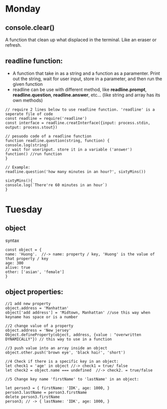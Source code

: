 # Monday
## console.clear()
A function that clean up what displaced in the terminal. Like an eraser or refresh.

## readline function:
* A function that take in as a string and a function as a paramenter. Print out the string, wait for user input, store in a parameter, and then run the given function
* readline can be use with different method, like **readline.prompt**, **readline.question**, **readline.answer**, etc... (like string and array has its own methods)

~~~
// require 2 lines below to use readline function. 'readline' is a seperate file of code
const readline = require('readline')
const interface = readline.creatInterface({input: process.stdin, output: process.stout})

// pesuodo code of a readline function
function readline.question(string, function) {
console.log(string)
// wait for userinput. store it in a variable ('answer')
function() //run function
}

// Example:
readline.question('how many minutes in an hour?', sixtyMins())

sixtyMins(){
console.log(`There're 60 minutes in an hour`)
} 
~~~

# Tuesday
## object
syntax
~~~
const object = {
name: 'Huong'.  //-> name: property / key, 'Huong' is the value of that property / key
age: 300
alive: true
other: ['asian', 'female']
}
~~~
## object properties:
~~~
//1 add new property
object.address = 'Manhattan'
object['add address'] = 'Midtown, Manhattan' //use this way when keyname has space or is a number

//2 change value of a property
object.address = 'New jersey'
Object.defineProperty(object, address, {value : "overwritten DYNAMICALLY"}) // this way to use in a function

//3 push value into an array inside an object
object.other.push('brown eye', 'black hair', 'short')

//4 Check if there is a specific key in an object:
let check1 = 'age' in object //-> check1 = true/ false
let check2 = object.name === undefined  //-> check2. = true/false

//5 Change key name 'firstName' to 'lastName' in an object:

let person3 = { firstName: 'IDK', age: 1000, }
person3.lastName = person3.firstName
delete person3.firstName
person3; // -> { lastName: 'IDK', age: 1000, } 


